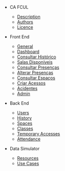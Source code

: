 * CA FCUL
    * [Description](README.md#description)
    * [Authors](README.md#authors)
    * [Licence](README.md#licence)

* Front End
    * [General](FrontEnd_General.md)
    * [Dashboard](FrontEnd_Dashboard.md)
    * [Consultar Histórico](FrontEnd_Historico.md)
	* [Salas Disponíveis](FrontEnd_Salas.md)
    * [Consultar Presenças](FrontEnd_Presencas.md)
	* [Alterar Presenças](FrontEnd_Alterar_Presencas.md)
    * [Consultar Espaços](FrontEnd_Espacos.md)
	* [Criar Acessos](FrontEnd_Acessos.md)
	* [Acidentes](FrontEnd_Acidentes.md)
    * [Admin](FrontEnd_Admin.md)


* Back End
    * [Users](BackEnd_Users.md)
    * [History](BackEnd_History.md)
	* [Spaces](BackEnd_Spaces.md)
	* [Classes](BackEnd_Classes.md)
	* [Temporary Accesses](BackEnd_TempAccess.md)
	* [Attendance](BackEnd_Attendance.md)

* Data Simulator
    * [Resources](dataSim.md)
    * [Use Cases](UseCases.md)